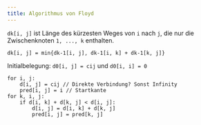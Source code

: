 ```yaml
---
title: Algorithmus von Floyd
---
```


`dk[i, j]` ist Länge des kürzesten Weges von `i` nach `j`, die nur die Zwischenknoten `1, ..., k` enthalten.

```
dk[i, j] = min{dk-1[i, j], dk-1[i, k] + dk-1[k, j]}
```

Initialbelegung: `d0[i, j] = cij` und `d0[i, i] = 0`

```
for i, j:
    d[i, j] = cij // Direkte Verbindung? Sonst Infinity
    pred[i, j] = i // Startkante
for k, i, j:
    if d[i, k] + d[k, j] < d[i, j]:
        d[i, j] = d[i, k] + d[k, j]
        pred[i, j] = pred[k, j]
```